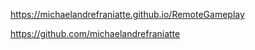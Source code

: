 ﻿https://michaelandrefraniatte.github.io/RemoteGameplay  
  
https://github.com/michaelandrefraniatte  